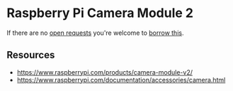 # Raspberry Pi Camera Module 2
If there are no [open requests](../../../../issues?q=is%3Aissue+is%3Aopen+%22Raspberry+Pi+Camera+Module+2%22+in%3Atitle) you're welcome to [borrow this](../../../../issues/new?title=Borrow%20request%20for%20Raspberry%20Pi%20Camera%20Module%202&body=1%20piece%20of%20[this](../blob/main/Hardware/Cameras/Raspberry_Pi_Camera_Module_2.md)%20for%20~2%20weeks.).

## Resources
- https://www.raspberrypi.com/products/camera-module-v2/
- https://www.raspberrypi.com/documentation/accessories/camera.html

